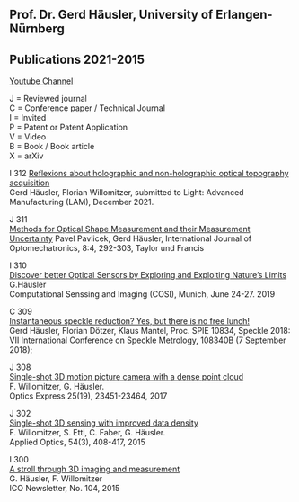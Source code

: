 
##  Prof. Dr. Gerd Häusler, University of Erlangen-Nürnberg  
## Publications 2021-2015  


[Youtube Channel](https://www.youtube.com/user/Osmin3D)  

 

J =  Reviewed journal   
C = Conference paper / Technical Journal   
I  =  Invited   
P = Patent or Patent Application   
V = Video   
B = Book / Book article   
X = arXiv   


I 312 
[Reflexions about holographic and non-holographic optical topography acquisition](https://arXiv:2112.05113)  
Gerd Häusler, Florian Willomitzer, submitted to Light: Advanced Manufacturing (LAM), December 2021. 

J 311  
[Methods for Optical Shape Measurement and their Measurement Uncertainty](http://dx.doi.org/10.1080/15599612.2014.942929) 
Pavel Pavlicek, Gerd Häusler, International Journal of Optomechatronics, 8:4, 292-303, Taylor und Francis

I 310  
[Discover better Optical Sensors by Exploring and Exploiting Nature’s Limits](/GH_COSI_2019.pdf)   
G.Häusler  
Computational Senssing and Imaging (COSI), Munich, June 24-27. 2019  
 
C 309  
[Instantaneous speckle reduction? Yes, but there is no free lunch!](https://neurophotonics.spiedigitallibrary.org/conference-proceedings-of-spie/10834/108340B/Instantaneous-speckle-reduction-Yes-but-there-is-no-free-lunch/10.1117/12.2317925.short?SSO=1)  
Gerd Häusler, Florian Dötzer, Klaus Mantel, Proc. SPIE 10834, Speckle 2018:
VII International Conference on Speckle Metrology, 108340B (7 September 2018);

J 308  
[Single-shot 3D motion picture camera with a dense point cloud](https://www.osapublishing.org/abstract.cfm?uri=oe-25-19-23451)  
F. Willomitzer, G. Häusler.  
Optics Express 25(19), 23451-23464, 2017  

J 302  
[Single-shot 3D sensing with improved data density](https://www.osapublishing.org/abstract.cfm?uri=ao-54-3-408)  
F. Willomitzer, S. Ettl, C. Faber, G. Häusler.  
Applied Optics, 54(3), 408-417, 2015  
 

I 300  
[A stroll through 3D imaging and measurement](http://e-ico.org/sites/default/files/pdfs/ICOJul15-5.pdf)  
G. Häusler, F. Willomitzer  
ICO Newsletter, No. 104, 2015  

